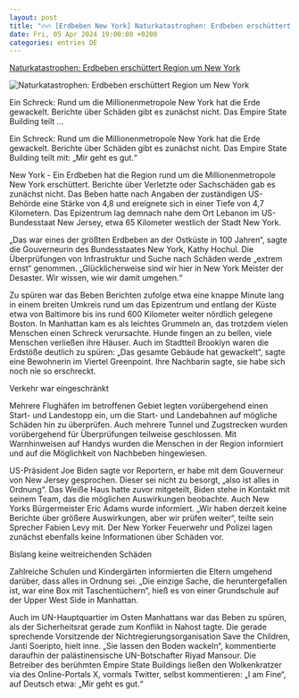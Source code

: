 ```yaml
---
layout: post
title: "🔥🔥 [Erdbeben New York] Naturkatastrophen: Erdbeben erschüttert Region um New York"
date: Fri, 05 Apr 2024 19:00:00 +0200
categories: entries DE
---
```

[Naturkatastrophen: Erdbeben erschüttert Region um New York](https://www.mz.de/panorama/erdbeben-erschuttert-region-um-new-york-3819856)

![Naturkatastrophen: Erdbeben erschüttert Region um New York](https://bmg-images.forward-publishing.io/2024/04/05/54fe1130-b01b-4df0-a710-4c42226d89fd.jpeg?rect=0%2C107%2C2048%2C1152&w=1024)

Ein Schreck: Rund um die Millionenmetropole New York hat die Erde gewackelt. Berichte über Schäden gibt es zunächst nicht. Das Empire State Building teilt ...

Ein Schreck: Rund um die Millionenmetropole New York hat die Erde gewackelt. Berichte über Schäden gibt es zunächst nicht. Das Empire State Building teilt mit: „Mir geht es gut.“

New York - Ein Erdbeben hat die Region rund um die Millionenmetropole New York erschüttert. Berichte über Verletzte oder Sachschäden gab es zunächst nicht. Das Beben hatte nach Angaben der zuständigen US-Behörde eine Stärke von 4,8 und ereignete sich in einer Tiefe von 4,7 Kilometern. Das Epizentrum lag demnach nahe dem Ort Lebanon im US-Bundesstaat New Jersey, etwa 65 Kilometer westlich der Stadt New York.

„Das war eines der größten Erdbeben an der Ostküste in 100 Jahren“, sagte die Gouverneurin des Bundesstaates New York, Kathy Hochul. Die Überprüfungen von Infrastruktur und Suche nach Schäden werde „extrem ernst“ genommen. „Glücklicherweise sind wir hier in New York Meister der Desaster. Wir wissen, wie wir damit umgehen.“

Zu spüren war das Beben Berichten zufolge etwa eine knappe Minute lang in einem breiten Umkreis rund um das Epizentrum und entlang der Küste etwa von Baltimore bis ins rund 600 Kilometer weiter nördlich gelegene Boston. In Manhattan kam es als leichtes Grummeln an, das trotzdem vielen Menschen einen Schreck verursachte. Hunde fingen an zu bellen, viele Menschen verließen ihre Häuser. Auch im Stadtteil Brooklyn waren die Erdstöße deutlich zu spüren: „Das gesamte Gebäude hat gewackelt“, sagte eine Bewohnerin im Viertel Greenpoint. Ihre Nachbarin sagte, sie habe sich noch nie so erschreckt.

Verkehr war eingeschränkt

Mehrere Flughäfen im betroffenen Gebiet legten vorübergehend einen Start- und Landestopp ein, um die Start- und Landebahnen auf mögliche Schäden hin zu überprüfen. Auch mehrere Tunnel und Zugstrecken wurden vorübergehend für Überprüfungen teilweise geschlossen. Mit Warnhinweisen auf Handys wurden die Menschen in der Region informiert und auf die Möglichkeit von Nachbeben hingewiesen.

US-Präsident Joe Biden sagte vor Reportern, er habe mit dem Gouverneur von New Jersey gesprochen. Dieser sei nicht zu besorgt, „also ist alles in Ordnung“. Das Weiße Haus hatte zuvor mitgeteilt, Biden stehe in Kontakt mit seinem Team, das die möglichen Auswirkungen beobachte. Auch New Yorks Bürgermeister Eric Adams wurde informiert. „Wir haben derzeit keine Berichte über größere Auswirkungen, aber wir prüfen weiter“, teilte sein Sprecher Fabien Levy mit. Der New Yorker Feuerwehr und Polizei lagen zunächst ebenfalls keine Informationen über Schäden vor.

Bislang keine weitreichenden Schäden

Zahlreiche Schulen und Kindergärten informierten die Eltern umgehend darüber, dass alles in Ordnung sei. „Die einzige Sache, die heruntergefallen ist, war eine Box mit Taschentüchern“, hieß es von einer Grundschule auf der Upper West Side in Manhattan.

Auch im UN-Hauptquartier im Osten Manhattans war das Beben zu spüren, als der Sicherheitsrat gerade zum Konflikt in Nahost tagte. Die gerade sprechende Vorsitzende der Nichtregierungsorganisation Save the Children, Janti Soeripto, hielt inne. „Sie lassen den Boden wackeln“, kommentierte daraufhin der palästinensische UN-Botschafter Riyad Mansour. Die Betreiber des berühmten Empire State Buildings ließen den Wolkenkratzer via des Online-Portals X, vormals Twitter, selbst kommentieren: „I am Fine“, auf Deutsch etwa: „Mir geht es gut.“

